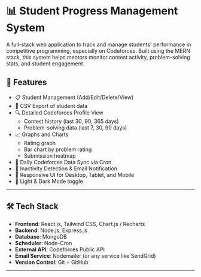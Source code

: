 # 📊 Student Progress Management System

A full-stack web application to track and manage students' performance in competitive programming, especially on Codeforces. Built using the MERN stack, this system helps mentors monitor contest activity, problem-solving stats, and student engagement.

## 🚀 Features

- 📋 Student Management (Add/Edit/Delete/View)
- 📁 CSV Export of student data
- 🔍 Detailed Codeforces Profile View
  - Contest history (last 30, 90, 365 days)
  - Problem-solving data (last 7, 30, 90 days)
- 📈 Graphs and Charts
  - Rating graph
  - Bar chart by problem rating
  - Submission heatmap
- 🔄 Daily Codeforces Data Sync via Cron
- 🔔 Inactivity Detection & Email Notification
- 📱 Responsive UI for Desktop, Tablet, and Mobile
- 🌙 Light & Dark Mode toggle

---

## 🛠️ Tech Stack

- **Frontend**: React.js, Tailwind CSS, Chart.js / Recharts
- **Backend**: Node.js, Express.js
- **Database**: MongoDB
- **Scheduler**: Node-Cron
- **External API**: Codeforces Public API
- **Email Service**: Nodemailer (or any service like SendGrid)
- **Version Control**: Git + GitHub

---
